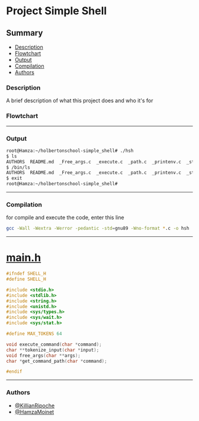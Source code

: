 
# Project Simple Shell


## Summary
- [Description](#description)
- [Flowtchart](#Flowtchart)
- [Output](#Output)
- [Compilation](#Compilation)
- [Authors](#Authors)

### Description

A brief description of what this project does and who it's for

### Flowtchart



---
### Output

```bash
root@Hamza:~/holbertonschool-simple_shell# ./hsh
$ ls
AUTHORS  README.md  _Free_args.c  _execute.c  _path.c  _printenv.c  _strtok.c  exercice_test  hsh  main.h  man_1_simple_shell  shell.c
$ /bin/ls
AUTHORS  README.md  _Free_args.c  _execute.c  _path.c  _printenv.c  _strtok.c  exercice_test  hsh  main.h  man_1_simple_shell  shell.c
$ exit
root@Hamza:~/holbertonschool-simple_shell#
```

---
### Compilation

for compile and execute the code, enter this line




```bash
gcc -Wall -Wextra -Werror -pedantic -std=gnu89 -Wno-format *.c -o hsh
```

---

# [main.h](https://github.com/KillianRipoche/holbertonschool-simple_shell/blob/main/main.h)

```c
#ifndef SHELL_H
#define SHELL_H

#include <stdio.h>
#include <stdlib.h>
#include <string.h>
#include <unistd.h>
#include <sys/types.h>
#include <sys/wait.h>
#include <sys/stat.h>

#define MAX_TOKENS 64

void execute_command(char *command);
char **tokenize_input(char *input);
void free_args(char **args);
char *get_command_path(char *command);

#endif
```

---

### Authors

- [@KillianRipoche](https://github.com/KillianRipoche)
- [@HamzaMoinet](https://www.github.com/HamzaMoinet)
